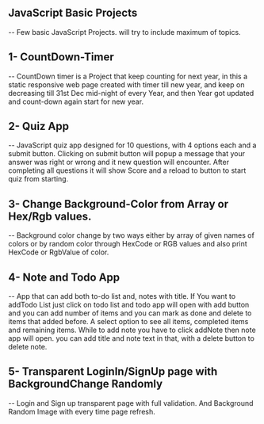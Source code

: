 ## JavaScript Basic Projects

-- Few basic JavaScript Projects. will try to include maximum of topics.

## 1- CountDown-Timer

-- CountDown timer is a Project that keep counting for next year, in this a
static responsive web page created with timer till new year, and keep on
decreasing till 31st Dec mid-night of every Year, and then Year got updated and
count-down again start for new year.

## 2- Quiz App

-- JavaScript quiz app designed for 10 questions, with 4 options each and a
submit button. Clicking on submit button will popup a message that your answer
was right or wrong and it new question will encounter. After completing all
questions it will show Score and a reload to button to start quiz from starting.

## 3- Change Background-Color from Array or Hex/Rgb values.

-- Background color change by two ways either by array of given names of colors
or by random color through HexCode or RGB values and also print HexCode or
RgbValue of color.

## 4- Note and Todo App 

-- App that can add both to-do list and, notes with title. If You want to
addTodo List just click on todo list and todo app will open with add button and
you can add number of items and you can mark as done and delete to items that
added before. A select option to see all items, completed items and remaining
items. While to add note you have to click addNote then note app will open. you
can add title and note text in that, with a delete button to delete note.

## 5- Transparent LoginIn/SignUp page with BackgroundChange Randomly
-- Login and Sign up transparent page with full validation. And Background Random Image with every time page refresh.  
